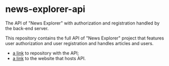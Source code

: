 # news-explorer-api

The API of "News Explorer" with authorization and registration handled by the back-end server.

This repository contains the full API of "News Explorer" project that features user authorization and user registration and handles articles and users.
* [a link](https://github.com/inndi/news-explorer-api.git)  to repository with the API;
* [a link](https://news-explorer-innaspivakova.students.nomoredomainssbs.ru) to the website that hosts API.
